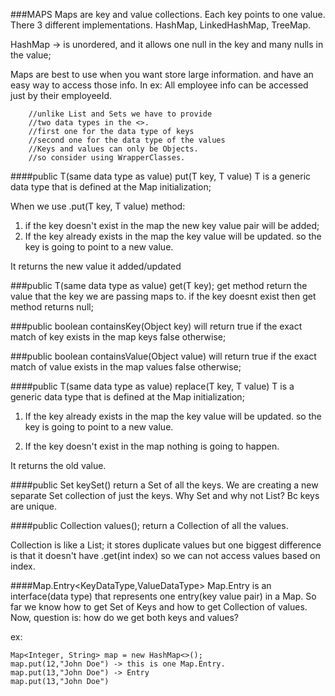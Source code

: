 ###MAPS
Maps are key and value collections. Each key points to one value.
There 3 different implementations. 
HashMap, LinkedHashMap, TreeMap.

HashMap -> is unordered, and it allows one null in the key
and many nulls in the value; 

Maps are best to use when you want store large information. 
and have an easy way to access those info. 
In ex: All employee info can be accessed just by their employeeId. 

        //unlike List and Sets we have to provide
        //two data types in the <>.
        //first one for the data type of keys
        //second one for the data type of the values
        //Keys and values can only be Objects. 
        //so consider using WrapperClasses.


####public T(same data type as value) put(T key, T value) 
T is a generic data type that is defined at the Map initialization;

When we use .put(T key, T value) method:
1. if the key doesn't exist in the map the new key value pair will be 
added; 
2. If the key already exists in the map the key value will be updated.
so the key is going to point to a new value.

It returns the new value it added/updated

###public T(same data type as value) get(T key);
get method return the value that the key we are passing maps to. 
if the key doesnt exist then get method returns null;


###public boolean containsKey(Object key)
will return true if the exact match of key exists in the map keys
false otherwise;


###public boolean containsValue(Object value)
will return true if the exact match of value exists in the map values
false otherwise;


####public T(same data type as value) replace(T key, T value) 
T is a generic data type that is defined at the Map initialization;

1. If the key already exists in the map the key value will be updated.
so the key is going to point to a new value.

2. If the key doesn't exist in the map nothing is going to happen.

It returns the old value.



####public Set<SameAsKey> keySet()
return a Set of all the keys. We are creating a new separate
Set collection of just the keys. Why Set and why not List?
Bc keys are unique.

####public Collection<SameAsValue> values();
return a Collection of all the values. 

Collection is like a List; it stores duplicate values
but one biggest difference is that it doesn't have .get(int index)
so we can not access values based on index.



####Map.Entry<KeyDataType,ValueDataType>
Map.Entry is an interface(data type) that represents one entry(key value pair)
in a Map. So far we know how to get Set of Keys and how to get Collection of
values. Now, question is: how do we get both keys and values?

ex:

    Map<Integer, String> map = new HashMap<>();
    map.put(12,"John Doe") -> this is one Map.Entry.
    map.put(13,"John Doe") -> Entry
    map.put(13,"John Doe")    
        